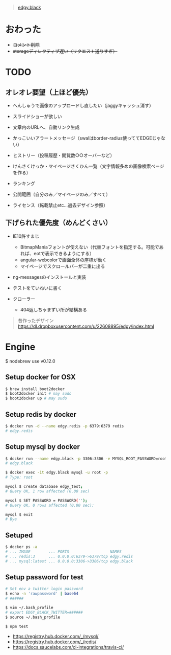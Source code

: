 > [edgy.black](http://edgy.black/)

# おわった
* <del>コメント削除</del>
* <del>storageディレクティブ遅い（リクエスト送りすぎ）</del>

# TODO
## オレオレ要望（上ほど優先）
* へんしゅうで画像のアップロードし直したい（jaggyキャッシュ消す）

* スライドショーが欲しい
* 文章内のURLへ、自動リンク生成
* かっこいいアラートメッセージ（swalはborder-radius使っててEDGEじゃない）
* ヒストリー（投稿履歴・閲覧数○○オーバーなど）
* けんさくけっか・マイページさくひん一覧（文字情報多めの画像検索ページを作る）
* ランキング
* 公開範囲（自分のみ／マイページのみ／すべて）
* ライセンス（転載禁止etc…過去デザイン参照）

## 下げられた優先度（めんどくさい）
* IE10許すまじ
  * BitmapManiaフォントが使えない（代替フォントを指定する。可能であれば、eotで表示できるようにする）
  * angular-webcolorで画面全体の座標が動く
  * マイページでスクロールバーが二重に出る

* ng-messagesのインストールと実装
* テストをていねいに書く
* クローラー
  * 404返しちゃまずい所が結構ある

> 昔作ったデザイン
> https://dl.dropboxusercontent.com/u/22608895/edgy/index.html

# Engine
$ nodebrew use v0.12.0

## Setup docker for OSX
```bash
$ brew install boot2docker
$ boot2docker init # may sudo
$ boot2docker up # may sudo
```

## Setup redis by docker
```bash
$ docker run -d --name edgy.redis -p 6379:6379 redis
# edgy.redis
```

## Setup mysql by docker
```bash
$ docker run --name edgy.black -p 3306:3306 -e MYSQL_ROOT_PASSWORD=root -d mysql
# edgy.black

$ docker exec -it edgy.black mysql -u root -p
# Type: root

mysql $ create database edgy_test;
# Query OK, 1 row affected (0.00 sec)

mysql $ SET PASSWORD = PASSWORD('');
# Query OK, 0 rows affected (0.00 sec);

mysql $ exit
# Bye
```

## Setuped
```bash
$ docker ps -a
# ... IMAGE        ... PORTS                  NAMES
# ... redis:3      ... 0.0.0.0:6379->6379/tcp edgy.redis
# ... mysql:latest ... 0.0.0.0:3306->3306/tcp edgy.black
```

## Setup password for test
```bash
# Set env a twitter login password
$ echo -n 'rawpassword' | base64
# ######

$ vim ~/.bash_profile
# export EDGY_BLACK_TWITTER=######
$ source ~/.bash_profile

$ npm test
```

>
  * https://registry.hub.docker.com/_/mysql/
  * https://registry.hub.docker.com/_/redis/
  * https://docs.saucelabs.com/ci-integrations/travis-ci/
